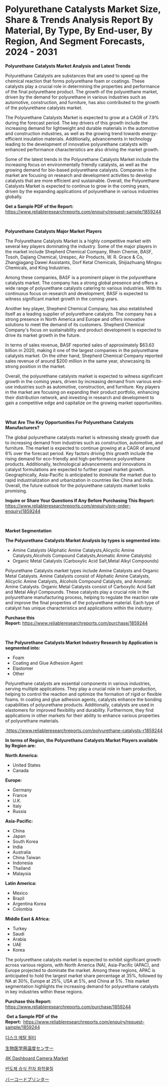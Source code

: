 <p><h1>Polyurethane Catalysts Market Size, Share & Trends Analysis Report By Material, By Type, By End-user, By Region, And Segment Forecasts, 2024 - 2031</h1></p><p><strong>Polyurethane Catalysts Market Analysis and Latest Trends</strong></p>
<p><p>Polyurethane Catalysts are substances that are used to speed up the chemical reaction that forms polyurethane foam or coatings. These catalysts play a crucial role in determining the properties and performance of the final polyurethane product. The growth of the polyurethane market, driven by the demand for polyurethane in various industries such as automotive, construction, and furniture, has also contributed to the growth of the polyurethane catalysts market.</p><p>The Polyurethane Catalysts Market is expected to grow at a CAGR of 7.9% during the forecast period. The key drivers of this growth include the increasing demand for lightweight and durable materials in the automotive and construction industries, as well as the growing trend towards energy-efficient insulation materials. Additionally, advancements in technology leading to the development of innovative polyurethane catalysts with enhanced performance characteristics are also driving the market growth.</p><p>Some of the latest trends in the Polyurethane Catalysts Market include the increasing focus on environmentally friendly catalysts, as well as the growing demand for bio-based polyurethane catalysts. Companies in the market are focusing on research and development activities to develop catalysts that are more efficient and sustainable. Overall, the Polyurethane Catalysts Market is expected to continue to grow in the coming years, driven by the expanding applications of polyurethane in various industries globally.</p></p>
<p><strong>Get a Sample PDF of the Report:&nbsp;</strong> <a href="https://www.reliableresearchreports.com/enquiry/request-sample/1859244">https://www.reliableresearchreports.com/enquiry/request-sample/1859244</a></p>
<p>&nbsp;</p>
<p><strong>Polyurethane Catalysts Major Market Players</strong></p>
<p><p>The Polyurethane Catalysts Market is a highly competitive market with several key players dominating the industry. Some of the major players in the market include Shepherd Chemical Company, Rhein Chemie, BASF, Tosoh, Dajiang Chemical, Urespec, Air Products, W. R. Grace & Co, Zhangjiagang Dawei Assistants, Dorf Ketal Chemicals, Shijiazhuang Mingxu Chemicals, and King Industries.</p><p>Among these companies, BASF is a prominent player in the polyurethane catalysts market. The company has a strong global presence and offers a wide range of polyurethane catalysts catering to various industries. With its continuous focus on research and development, BASF is expected to witness significant market growth in the coming years.</p><p>Another key player, Shepherd Chemical Company, has also established itself as a leading supplier of polyurethane catalysts. The company has a strong presence in North America and Europe and offers innovative solutions to meet the demand of its customers. Shepherd Chemical Company's focus on sustainability and product development is expected to drive its market growth in the future.</p><p>In terms of sales revenue, BASF reported sales of approximately $63.63 billion in 2020, making it one of the largest companies in the polyurethane catalysts market. On the other hand, Shepherd Chemical Company reported sales revenue of around $200 million in the same year, showcasing its strong position in the market.</p><p>Overall, the polyurethane catalysts market is expected to witness significant growth in the coming years, driven by increasing demand from various end-use industries such as automotive, construction, and furniture. Key players in the market are focusing on expanding their product portfolio, enhancing their distribution network, and investing in research and development to gain a competitive edge and capitalize on the growing market opportunities.</p></p>
<p>&nbsp;</p>
<p><strong>What Are The Key Opportunities For Polyurethane Catalysts Manufacturers?</strong></p>
<p><p>The global polyurethane catalysts market is witnessing steady growth due to increasing demand from industries such as construction, automotive, and furniture. The market is expected to continue growing at a CAGR of around 6% over the forecast period. Key factors driving this growth include the rising demand for eco-friendly and high-performance polyurethane products. Additionally, technological advancements and innovations in catalyst formulations are expected to further propel market growth. Geographically, Asia-Pacific is anticipated to dominate the market due to rapid industrialization and urbanization in countries like China and India. Overall, the future outlook for the polyurethane catalysts market looks promising.</p></p>
<p><strong>Inquire or Share Your Questions If Any Before Purchasing This Report:</strong> <a href="https://www.reliableresearchreports.com/enquiry/pre-order-enquiry/1859244">https://www.reliableresearchreports.com/enquiry/pre-order-enquiry/1859244</a></p>
<p>&nbsp;</p>
<p><strong>Market Segmentation</strong></p>
<p><strong>The Polyurethane Catalysts Market Analysis by types is segmented into:</strong></p>
<p><ul><li>Amine Catalysts (Aliphatic Amine Catalysts,Alicyclic Amine Catalysts,Alcohols Compound Catalysts,Aromatic Amine Catalysts)</li><li>Organic Metal Catalysts (Carboxylic Acid Salt,Metal Alkyl Compounds)</li></ul></p>
<p><p>Polyurethane Catalysts market types include Amine Catalysts and Organic Metal Catalysts. Amine Catalysts consist of Aliphatic Amine Catalysts, Alicyclic Amine Catalysts, Alcohols Compound Catalysts, and Aromatic Amine Catalysts. Organic Metal Catalysts consist of Carboxylic Acid Salt and Metal Alkyl Compounds. These catalysts play a crucial role in the polyurethane manufacturing process, helping to regulate the reaction rate and improve the final properties of the polyurethane material. Each type of catalyst has unique characteristics and applications within the industry.</p></p>
<p><strong>Purchase this Report:&nbsp;</strong><a href="https://www.reliableresearchreports.com/purchase/1859244">https://www.reliableresearchreports.com/purchase/1859244</a></p>
<p>&nbsp;</p>
<p><strong>The Polyurethane Catalysts Market Industry Research by Application is segmented into:</strong></p>
<p><ul><li>Foam</li><li>Coating and Glue Adhesion Agent</li><li>Elastomer</li><li>Other</li></ul></p>
<p><p>Polyurethane catalysts are essential components in various industries, serving multiple applications. They play a crucial role in foam production, helping to control the reaction and optimize the formation of rigid or flexible foams. In coating and glue adhesion agents, catalysts enhance the bonding capabilities of polyurethane products. Additionally, catalysts are used in elastomers for improved flexibility and durability. Furthermore, they find applications in other markets for their ability to enhance various properties of polyurethane materials.</p></p>
<p><a href="https://www.reliableresearchreports.com/polyurethane-catalysts-r1859244">&nbsp;https://www.reliableresearchreports.com/polyurethane-catalysts-r1859244</a></p>
<p><strong>In terms of Region, the Polyurethane Catalysts Market Players available by Region are:</strong></p>
<p>
    <p> <strong> North America: </strong>
        <ul>
            <li>United States</li>
            <li>Canada</li>
        </ul>
        </p> 
    <p> <strong> Europe: </strong>
        <ul>
            <li>Germany</li>
            <li>France</li>
            <li>U.K.</li>
            <li>Italy</li>
            <li>Russia</li>
        </ul>
        </p> 
    <p> <strong> Asia-Pacific: </strong>
        <ul>
            <li>China</li>
            <li>Japan</li>
            <li>South Korea</li>
            <li>India</li>
            <li>Australia</li>
            <li>China Taiwan</li>
            <li>Indonesia</li>
            <li>Thailand</li>
            <li>Malaysia</li>
        </ul>
        </p> 
    <p> <strong> Latin America: </strong>
        <ul>
            <li>Mexico</li>
            <li>Brazil</li>
            <li>Argentina Korea</li>
            <li>Colombia</li>
        </ul>
        </p> 
    <p> <strong> Middle East & Africa: </strong>
        <ul>
            <li>Turkey</li>
            <li>Saudi</li>
            <li>Arabia</li>
            <li>UAE</li>
            <li>Korea</li>
        </ul>
    </p>
    </p>
<p><p>The polyurethane catalysts market is expected to exhibit significant growth across various regions, with North America (NA), Asia-Pacific (APAC), and Europe projected to dominate the market. Among these regions, APAC is anticipated to hold the largest market share percentage at 35%, followed by NA at 30%, Europe at 25%, USA at 5%, and China at 5%. This market segmentation highlights the increasing demand for polyurethane catalysts in key industries within these regions.</p></p>
<p><strong>Purchase this Report: </strong><a href="https://www.reliableresearchreports.com/purchase/1859244">https://www.reliableresearchreports.com/purchase/1859244</a></p>
<p>&nbsp;<strong>Get a Sample PDF of the Report:&nbsp;&nbsp;</strong><a href="https://www.reliableresearchreports.com/enquiry/request-sample/1859244">https://www.reliableresearchreports.com/enquiry/request-sample/1859244</a></p>
<p><strong></strong></p>
<p><p><a href="https://github.com/Elenrrera7685/Market-Research-Report-List-2/blob/main/9862177116426.md">디스크 메탈 필터</a></p><p><a href="https://github.com/klon646/Market-Research-Report-List-1/blob/main/2988821128970.md">生物医学用温度センサー</a></p><p><a href="https://github.com/pennyaldbrittonh658/Market-Research-Report-List-1/blob/main/4k-dashboard-camera-market.md">4K Dashboard Camera Market</a></p><p><a href="https://github.com/vsn7qpua81q/Market-Research-Report-List-2/blob/main/9531107116425.md">반도체 습식 전자 화학물질</a></p><p><a href="https://github.com/Alenaieme/Market-Research-Report-List-1/blob/main/7147826128971.md">バーコードプリンター</a></p></p>